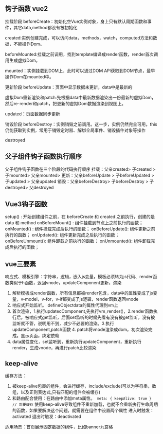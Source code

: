 ## 钩子函数 vue2

挂载阶段 beforeCreate：初始化空Vue实例对象，身上只有默认周期函数和事件，其它data,method都没有被初始化

created:实例创建完成，可以访问data，methods，watch，computed方法和数据，不能操作Dom。

beforeMounted:挂载之前调用，找到template编译成render函数，render首次调用生成虚拟Dom。

mounted：实例挂载到DOM上，此时可以通过DOM API获取到DOM节点，最早操作Dom在mounted中。

更新阶段 beforeUpdate：页面中显示数据未更新，data中是最新的

虚拟Dom重新渲染和patch:先根据data中最新数据渲染出一份最新的虚拟Dom，然后re-render和patch，把更新的虚拟Dom数据渲染到视图上。

updated：页面数据同步更新

销毁阶段 beforeDestroy：实例销毁之前调用。这一步，实例仍然完全可用，this仍能获取到实例，常用于销毁定时器、解绑全局事件、销毁插件对象等操作

destroyed


## 父子组件钩子函数执行顺序
父子组件钩子函数在三个阶段的代码执行顺序 挂载：父亲created> 子created > 子mounted> 父亲mounted> 更新：父亲beforeUpdate > 子beforeUpdated > 子updated > 父亲updated 销毁：父亲beforeDestroy> 子beforeDestroy > 子destroyed> 父destroyed

## Vue3钩子函数
setup() : 开始创建组件之前，在 beforeCreate 和 created 之前执行，创建的是 data 和 method
onBeforeMount() : 组件挂载到节点上之前执行的函数；
onMounted() : 组件挂载完成后执行的函数；
onBeforeUpdate(): 组件更新之前执行的函数；
onUpdated(): 组件更新完成之后执行的函数；
onBeforeUnmount(): 组件卸载之前执行的函数；
onUnmounted(): 组件卸载完成后执行的函数；

## vue三要素
响应式、模板引擎：字符串，逻辑，嵌入js变量，模板必须转为js代码、render函数类似于h函数，返回vnode，updateComponent更新，渲染

1. 解析模板成render函数，所有信息都被render包含，data中的属性变成了js变量，v-model，v-for，v-if都变成了js逻辑，render函数返回vnode
2. 响应式开始监听。 defineObjectdata的属性代理到vm上
3. 首次渲染，1.执行updatecComponent,先执行vm_render()，2.render函数执行后，被响应式get监听，后面set监听的时候先看有没有被get监听，没有被监听就不管，说明用不到，减少不必要的渲染。3.执行updateComponent,patch函数 4. patch将vnode渲染成dom，初次渲染完成。显示页面，绑定依赖
4. data属性变化，set监听到，重新执行updateComponent，重新执行render，生成vnode，再进行patch比较渲染

## keep-alive
缓存方法：
1. 被keep-alive包裹的组件，会进行缓存，include/exclude(可以为字符串，数组，以及正则表达式,只有匹配的组件会被缓存)
2. 和路由配合使用：在路由中添加meta属性。` meta: { keepAlive: true }     // 需要缓存`
使用keep-alive导致组件不重新加载，也就不会重新执行生命周期的函数，如果要解决这个问题，就需要在组件中设置两个属性   进入时触发：activated 退出时触发：deactivated 

适用场景：首页展示固定数据的组件，比如banner九宫格




